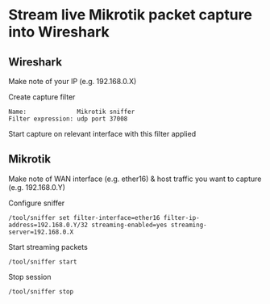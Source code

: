 # Stream live Mikrotik packet capture into Wireshark

## Wireshark

Make note of your IP (e.g. 192.168.0.X)

Create capture filter

    Name:              Mikrotik sniffer
    Filter expression: udp port 37008

Start capture on relevant interface  with this filter applied


## Mikrotik

Make note of WAN interface (e.g. ether16) & host traffic you want to capture (e.g. 192.168.0.Y)

Configure sniffer

    /tool/sniffer set filter-interface=ether16 filter-ip-address=192.168.0.Y/32 streaming-enabled=yes streaming-server=192.168.0.X

Start streaming packets

    /tool/sniffer start

Stop session

    /tool/sniffer stop


